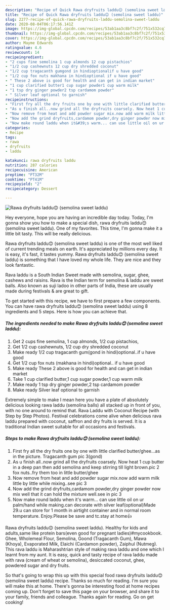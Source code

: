 ```yaml
---
description: "Recipe of Quick Rawa dryfruits laddu😊 (semolina sweet laddu)"
title: "Recipe of Quick Rawa dryfruits laddu😊 (semolina sweet laddu)"
slug: 2277-recipe-of-quick-rawa-dryfruits-laddu-semolina-sweet-laddu
date: 2020-08-04T06:17:56.141Z
image: https://img-global.cpcdn.com/recipes/53ab1aa3c8bf7c2f/751x532cq70/rawa-dryfruits-laddu😊-semolina-sweet-laddu-recipe-main-photo.jpg
thumbnail: https://img-global.cpcdn.com/recipes/53ab1aa3c8bf7c2f/751x532cq70/rawa-dryfruits-laddu😊-semolina-sweet-laddu-recipe-main-photo.jpg
cover: https://img-global.cpcdn.com/recipes/53ab1aa3c8bf7c2f/751x532cq70/rawa-dryfruits-laddu😊-semolina-sweet-laddu-recipe-main-photo.jpg
author: Mayme Edwards
ratingvalue: 4.6
reviewcount: 14
recipeingredient:
- "2 cups fine semolina 1 cup almonds 12 cup pistachios"
- "1/2 cup cashewnuts 12 cup dry shredded coconut"
- "1/2 cup tragacanth gumgond in hindioptionalif u have good"
- "1/2 cup fox nuts makhana in hindioptional if u have good"
- " These 2 above is good for health and can get in indian market"
- "1 cup clarified butter1 cup sugar powder1 cup warm milk"
- "1 tsp dry ginger powder2 tsp cardamom powder"
- " Silver leaf optional to garnish"
recipeinstructions:
- "First fry all the dry fruits one by one with little clarified butter/ghee...as in the picture. Tragacanth gum pic 3(gond)"
- "As u finish all..now grind all the dryfruits coarsely. Now heat 1 cup butter in a deep pan then add semolina and keep stirring till light brown.pic 2 fox nuts..fry them too in little butter/ghee"
- "Now remove from heat and add powder sugar mix.now add warm milk little by little while mixing..see pic 3"
- "Now add the grind dryfruits,cardamom powder,dry ginger powder now mix well that it can hold the mixture well.see in pic 3"
- "Now make round laddu when it&#39;s warm... can use little oil on ur palm/hand while making.can decorate with silver leaf(optional)Made 29.u can store for 1 month in airtight container and in normal room temperature. Enjoy.Please be save and tc.stay at home👍"
categories:
- Recipe
tags:
- rawa
- dryfruits
- laddu

katakunci: rawa dryfruits laddu 
nutrition: 287 calories
recipecuisine: American
preptime: "PT32M"
cooktime: "PT41M"
recipeyield: "2"
recipecategory: Dessert

---
```



![Rawa dryfruits laddu😊 (semolina sweet laddu)](https://img-global.cpcdn.com/recipes/53ab1aa3c8bf7c2f/751x532cq70/rawa-dryfruits-laddu😊-semolina-sweet-laddu-recipe-main-photo.jpg)

Hey everyone, hope you are having an incredible day today. Today, I'm gonna show you how to make a special dish, rawa dryfruits laddu😊 (semolina sweet laddu). One of my favorites. This time, I'm gonna make it a little bit tasty. This will be really delicious.

Rawa dryfruits laddu😊 (semolina sweet laddu) is one of the most well liked of current trending meals on earth. It's appreciated by millions every day. It is easy, it's fast, it tastes yummy. Rawa dryfruits laddu😊 (semolina sweet laddu) is something that I have loved my whole life. They are nice and they look fantastic.

Rava laddu is a South Indian Sweet made with semolina, sugar, ghee, cashews and raisins. Rava is the Indian term for semolina &amp; laddu are sweet balls. Also known as suji ladoo in other parts of India, these are usually made during festivals &amp; are great to gift.


To get started with this recipe, we have to first prepare a few components. You can have rawa dryfruits laddu😊 (semolina sweet laddu) using 8 ingredients and 5 steps. Here is how you can achieve that.

<!--inarticleads1-->

##### The ingredients needed to make Rawa dryfruits laddu😊 (semolina sweet laddu):

1. Get 2 cups fine semolina, 1 cup almonds, 1/2 cup pistachios,
1. Get 1/2 cup cashewnuts, 1/2 cup dry shredded coconut
1. Make ready 1/2 cup tragacanth gum(gond in hindi)optional..if u have good
1. Get 1/2 cup fox nuts (makhana in hindi)optional.. if u have good
1. Make ready  These 2 above is good for health and can get in indian market
1. Take 1 cup clarified butter,1 cup sugar powder,1 cup warm milk
1. Make ready 1 tsp dry ginger powder,2 tsp cardamom powder
1. Make ready  Silver leaf optional to garnish


Extremely simple to make I mean here you have a plate of absolutely delicious looking rawa laddu (semolina balls) all stacked up in front of you, with no one around to remind that. Rava Laddu with Coconut Recipe (with Step by Step Photos). Festival celebrations come alive when delicious rava laddu prepared with coconut, saffron and dry fruits is served. It is a traditional Indian sweet suitable for all occasions and festivals. 

<!--inarticleads2-->

##### Steps to make Rawa dryfruits laddu😊 (semolina sweet laddu):

1. First fry all the dry fruits one by one with little clarified butter/ghee...as in the picture. Tragacanth gum pic 3(gond)
1. As u finish all..now grind all the dryfruits coarsely. Now heat 1 cup butter in a deep pan then add semolina and keep stirring till light brown.pic 2 fox nuts..fry them too in little butter/ghee
1. Now remove from heat and add powder sugar mix.now add warm milk little by little while mixing..see pic 3
1. Now add the grind dryfruits,cardamom powder,dry ginger powder now mix well that it can hold the mixture well.see in pic 3
1. Now make round laddu when it&#39;s warm... can use little oil on ur palm/hand while making.can decorate with silver leaf(optional)Made 29.u can store for 1 month in airtight container and in normal room temperature. Enjoy.Please be save and tc.stay at home👍


Rawa dryfruits laddu😊 (semolina sweet laddu). Healthy for kids and adults,same like protein bars(even good for pregnant ladies)#mycookbook. Ghee, Wholemeal Flour, Semolina, Goond (Tragacanth Gum), Mawa (Khoya), Evaporated Milk, Elaichi (Cardamon powder), Zaiphul (Nutmeg). This rava laddu is Maharashtrian style of making rava laddu and one which I learnt from my aunt. It is easy, quick and tasty recipe of rava laddu made with rava (cream of wheat or semolina), desiccated coconut, ghee, powdered sugar and dry fruits. 

So that's going to wrap this up with this special food rawa dryfruits laddu😊 (semolina sweet laddu) recipe. Thanks so much for reading. I'm sure you will make this at home. There's gonna be interesting food at home recipes coming up. Don't forget to save this page on your browser, and share it to your family, friends and colleague. Thanks again for reading. Go on get cooking!
